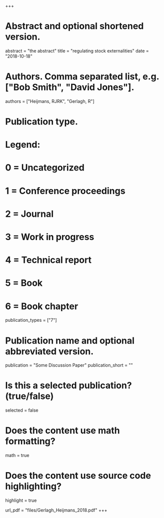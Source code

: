 +++

# Abstract and optional shortened version.

abstract = "the abstract"
title = "regulating stock externalities" date = "2018-10-18"

# Authors. Comma separated list, e.g. ["Bob Smith", "David Jones"].
authors = ["Heijmans, RJRK", "Gerlagh, R"]

# Publication type.
# Legend:
# 0 = Uncategorized
# 1 = Conference proceedings
# 2 = Journal
# 3 = Work in progress
# 4 = Technical report
# 5 = Book
# 6 = Book chapter
publication_types = ["7"]

# Publication name and optional abbreviated version.
publication = "Some Discussion Paper" publication_short = ""

# Is this a selected publication? (true/false)
selected = false

# Does the content use math formatting?
math = true

# Does the content use source code highlighting?
highlight = true

url_pdf = "files/Gerlagh_Heijmans_2018.pdf" +++
